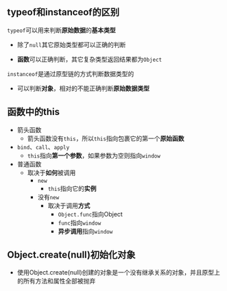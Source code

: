 ## typeof和instanceof的区别

`typeof`可以用来判断**原始数据**的**基本类型**

- 除了`null`其它原始类型都可以正确的判断

- **函数**可以正确判断，其它复杂类型返回结果都为`Object`

`instanceof`是通过原型链的方式判断数据类型的

- 可以判断**对象**，相对的不能正确判断**原始数据类型**

## 函数中的this

- 箭头函数
  - 箭头函数没有`this`，所以`this`指向包裹它的第一个**原始函数**
- `bind`、`call`、`apply`
  - `this`指向**第一个参数**，如果参数为空则指向`window`
- 普通函数
  - 取决于**如何**被调用
    - `new`
      - `this`指向它的**实例**
    - 没有`new`
      - 取决于调用**方式**
        - `Object.func`指向Object
        - `func`指向`window`
        - **异步调用**指向`window`

## Object.create(null)初始化对象

- 使用Object.create(null)创建的对象是一个没有继承关系的对象，并且原型上的所有方法和属性全部被抛弃


